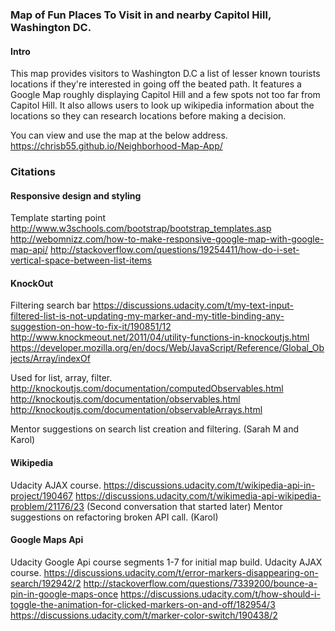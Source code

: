 ### Map of Fun Places To Visit in and nearby Capitol Hill, Washington DC. 

#### Intro
This map provides visitors to Washington D.C a list of lesser known tourists locations if they're interested in going off the beated path. It features a Google Map roughly displaying Capitol Hill and a few spots not too far from Capitol Hill. It also allows users to look up wikipedia information about the locations so they can research locations before making a decision.

You can view and use the map at the below address. 
https://chrisb55.github.io/Neighborhood-Map-App/
### Citations

#### Responsive design and styling 
Template starting point 
http://www.w3schools.com/bootstrap/bootstrap_templates.asp
http://webomnizz.com/how-to-make-responsive-google-map-with-google-map-api/
http://stackoverflow.com/questions/19254411/how-do-i-set-vertical-space-between-list-items


#### KnockOut
Filtering search bar
https://discussions.udacity.com/t/my-text-input-filtered-list-is-not-updating-my-marker-and-my-title-binding-any-suggestion-on-how-to-fix-it/190851/12
http://www.knockmeout.net/2011/04/utility-functions-in-knockoutjs.html
https://developer.mozilla.org/en/docs/Web/JavaScript/Reference/Global_Objects/Array/indexOf

Used for list, array, filter. 
http://knockoutjs.com/documentation/computedObservables.html
http://knockoutjs.com/documentation/observables.html
http://knockoutjs.com/documentation/observableArrays.html

Mentor suggestions on search list creation and filtering. (Sarah M and Karol)

#### Wikipedia 
Udacity AJAX course. 
https://discussions.udacity.com/t/wikipedia-api-in-project/190467
https://discussions.udacity.com/t/wikimedia-api-wikipedia-problem/21176/23 (Second conversation that started later)
Mentor suggestions on refactoring broken API call. (Karol)


#### Google Maps Api
Udacity Google Api course segments 1-7 for initial map build.
Udacity AJAX course. 
https://discussions.udacity.com/t/error-markers-disappearing-on-search/192942/2
http://stackoverflow.com/questions/7339200/bounce-a-pin-in-google-maps-once
https://discussions.udacity.com/t/how-should-i-toggle-the-animation-for-clicked-markers-on-and-off/182954/3
https://discussions.udacity.com/t/marker-color-switch/190438/2
